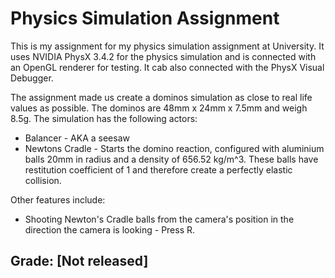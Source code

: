 # Physics Simulation Assignment

This is my assignment for my physics simulation assignment at University. It uses NVIDIA PhysX 3.4.2 for the physics simulation and is connected with an OpenGL renderer for testing. It cab also connected with the PhysX Visual Debugger.

The assignment made us create a dominos simulation as close to real life values as possible. The dominos are 48mm x 24mm x 7.5mm and weigh 8.5g. The simulation has the following actors:

 - Balancer - AKA a seesaw
 - Newtons Cradle - Starts the domino reaction, configured with aluminium balls 20mm in radius and a density of 656.52 kg/m^3. These balls have restitution coefficient of 1 and therefore create a perfectly elastic collision.

Other features include:
 - Shooting Newton's Cradle balls from the camera's position in the direction the camera is looking - Press R.

## Grade: [Not released]
